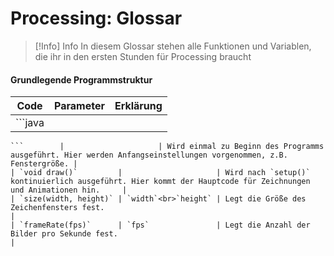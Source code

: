 # Processing: Glossar

> [!Info] Info
> In diesem Glossar stehen alle Funktionen und Variablen, die ihr in den ersten Stunden für Processing braucht


#### Grundlegende Programmstruktur

| Code                  | Parameter           | Erklärung                                                                                                        |
| --------------------- | ------------------- | ---------------------------------------------------------------------------------------------------------------- |
| ```java
```
```        |                     | Wird einmal zu Beginn des Programms ausgeführt. Hier werden Anfangseinstellungen vorgenommen, z.B. Fenstergröße. |
| `void draw()`         |                     | Wird nach `setup()` kontinuierlich ausgeführt. Hier kommt der Hauptcode für Zeichnungen und Animationen hin.     |
| `size(width, height)` | `width`<br>`height` | Legt die Größe des Zeichenfensters fest.                                                                         |
| `frameRate(fps)`      | `fps`               | Legt die Anzahl der Bilder pro Sekunde fest.                                                                     |

